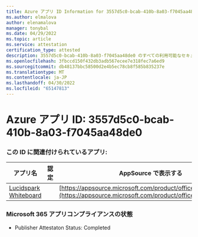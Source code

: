 ```yaml
---
title: Azure アプリ ID Information for 3557d5c0-bcab-410b-8a03-f7045aa48de0
ms.author: elmalova
author: elenamalova
manager: tonybal
ms.date: 04/29/2022
ms.topic: article
ms.service: attestation
certification_type: attested
description: 3557d5c0-bcab-410b-8a03-f7045aa48de0 のすべての利用可能なセキュリティとコンプライアンス情報。
ms.openlocfilehash: 3fbccd150f432db3adb567ecee7e318fec7a6ed9
ms.sourcegitcommit: db48137bbc58500d2e4b5ec78cb8f585b835237e
ms.translationtype: MT
ms.contentlocale: ja-JP
ms.lasthandoff: 04/30/2022
ms.locfileid: "65147813"
---
```

# <a name="azure-app-id-3557d5c0-bcab-410b-8a03-f7045aa48de0"></a>Azure アプリ ID: 3557d5c0-bcab-410b-8a03-f7045aa48de0


### <a name="apps-associated-with-this-id"></a>この ID に関連付けられているアプリ:
| **アプリ名** | **認定** | **AppSource で表示する** |
|--------------|---------------|-----------------------|
| [Lucidspark Whiteboard](../forward/WA200002583.md) |  | [https://appsource.microsoft.com/product/office/WA200002583](https://appsource.microsoft.com/product/office/WA200002583) |

### <a name="microsoft-365-app-compliance-status"></a>Microsoft 365 アプリコンプライアンスの状態
- Publisher Attestaton Status: Completed
